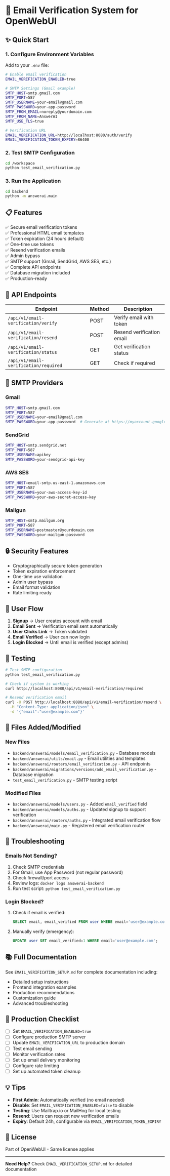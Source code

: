 # 📧 Email Verification System for OpenWebUI

## ✨ Quick Start

### 1. Configure Environment Variables

Add to your `.env` file:

```bash
# Enable email verification
EMAIL_VERIFICATION_ENABLED=true

# SMTP Settings (Gmail example)
SMTP_HOST=smtp.gmail.com
SMTP_PORT=587
SMTP_USERNAME=your-email@gmail.com
SMTP_PASSWORD=your-app-password
SMTP_FROM_EMAIL=noreply@yourdomain.com
SMTP_FROM_NAME=AnswerAI
SMTP_USE_TLS=true

# Verification URL
EMAIL_VERIFICATION_URL=http://localhost:8080/auth/verify
EMAIL_VERIFICATION_TOKEN_EXPIRY=86400
```

### 2. Test SMTP Configuration

```bash
cd /workspace
python test_email_verification.py
```

### 3. Run the Application

```bash
cd backend
python -m answerai.main
```

## 📋 Features

✅ Secure email verification tokens  
✅ Professional HTML email templates  
✅ Token expiration (24 hours default)  
✅ One-time use tokens  
✅ Resend verification emails  
✅ Admin bypass  
✅ SMTP support (Gmail, SendGrid, AWS SES, etc.)  
✅ Complete API endpoints  
✅ Database migration included  
✅ Production-ready  

## 🔌 API Endpoints

| Endpoint | Method | Description |
|----------|--------|-------------|
| `/api/v1/email-verification/verify` | POST | Verify email with token |
| `/api/v1/email-verification/resend` | POST | Resend verification email |
| `/api/v1/email-verification/status` | GET | Get verification status |
| `/api/v1/email-verification/required` | GET | Check if required |

## 🔧 SMTP Providers

### Gmail
```bash
SMTP_HOST=smtp.gmail.com
SMTP_PORT=587
SMTP_USERNAME=your-email@gmail.com
SMTP_PASSWORD=your-app-password  # Generate at https://myaccount.google.com/apppasswords
```

### SendGrid
```bash
SMTP_HOST=smtp.sendgrid.net
SMTP_PORT=587
SMTP_USERNAME=apikey
SMTP_PASSWORD=your-sendgrid-api-key
```

### AWS SES
```bash
SMTP_HOST=email-smtp.us-east-1.amazonaws.com
SMTP_PORT=587
SMTP_USERNAME=your-aws-access-key-id
SMTP_PASSWORD=your-aws-secret-access-key
```

### Mailgun
```bash
SMTP_HOST=smtp.mailgun.org
SMTP_PORT=587
SMTP_USERNAME=postmaster@yourdomain.com
SMTP_PASSWORD=your-mailgun-password
```

## 🔒 Security Features

- Cryptographically secure token generation
- Token expiration enforcement
- One-time use validation
- Admin user bypass
- Email format validation
- Rate limiting ready

## 📝 User Flow

1. **Signup** → User creates account with email
2. **Email Sent** → Verification email sent automatically
3. **User Clicks Link** → Token validated
4. **Email Verified** → User can now login
5. **Login Blocked** → Until email is verified (except admins)

## 🧪 Testing

```bash
# Test SMTP configuration
python test_email_verification.py

# Check if system is working
curl http://localhost:8080/api/v1/email-verification/required

# Resend verification email
curl -X POST http://localhost:8080/api/v1/email-verification/resend \
  -H "Content-Type: application/json" \
  -d '{"email":"user@example.com"}'
```

## 📂 Files Added/Modified

### New Files
- `backend/answerai/models/email_verification.py` - Database models
- `backend/answerai/utils/email.py` - Email utilities and templates
- `backend/answerai/routers/email_verification.py` - API endpoints
- `backend/answerai/migrations/versions/add_email_verification.py` - Database migration
- `test_email_verification.py` - SMTP testing script

### Modified Files
- `backend/answerai/models/users.py` - Added `email_verified` field
- `backend/answerai/models/auths.py` - Updated signup to support verification
- `backend/answerai/routers/auths.py` - Integrated email verification flow
- `backend/answerai/main.py` - Registered email verification router

## 🐛 Troubleshooting

### Emails Not Sending?

1. Check SMTP credentials
2. For Gmail, use App Password (not regular password)
3. Check firewall/port access
4. Review logs: `docker logs answerai-backend`
5. Run test script: `python test_email_verification.py`

### Login Blocked?

1. Check if email is verified: 
   ```sql
   SELECT email, email_verified FROM user WHERE email='user@example.com';
   ```
2. Manually verify (emergency):
   ```sql
   UPDATE user SET email_verified=1 WHERE email='user@example.com';
   ```

## 📚 Full Documentation

See `EMAIL_VERIFICATION_SETUP.md` for complete documentation including:
- Detailed setup instructions
- Frontend integration examples
- Production recommendations
- Customization guide
- Advanced troubleshooting

## 🚀 Production Checklist

- [ ] Set `EMAIL_VERIFICATION_ENABLED=true`
- [ ] Configure production SMTP server
- [ ] Update `EMAIL_VERIFICATION_URL` to production domain
- [ ] Test email sending
- [ ] Monitor verification rates
- [ ] Set up email delivery monitoring
- [ ] Configure rate limiting
- [ ] Set up automated token cleanup

## 💡 Tips

- **First Admin**: Automatically verified (no email needed)
- **Disable**: Set `EMAIL_VERIFICATION_ENABLED=false` to disable
- **Testing**: Use Mailtrap.io or MailHog for local testing
- **Resend**: Users can request new verification emails
- **Expiry**: Default 24h, configurable via `EMAIL_VERIFICATION_TOKEN_EXPIRY`

## 📄 License

Part of OpenWebUI - Same license applies

---

**Need Help?** Check `EMAIL_VERIFICATION_SETUP.md` for detailed documentation
